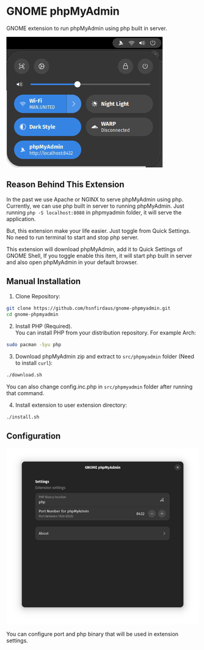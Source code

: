 # GNOME phpMyAdmin

GNOME extension to run phpMyAdmin using php built in server.

![Screenshot of GNOME Quick Settings](preview.png)

## Reason Behind This Extension

In the past we use Apache or NGINX to serve phpMyAdmin using php. Currently, we can use php built in server to running phpMyAdmin. Just running `php -S localhost:8080` in phpmyadmin folder, it will serve the application.

But, this extension make your life easier. Just toggle from Quick Settings. No need to run terminal to start and stop php server.

This extension will download phpMyAdmin, add it to Quick Settings of GNOME Shell, If you toggle enable this item, it will start php built in server and also open phpMyAdmin in your default browser.

## Manual Installation

1. Clone Repository:

```bash
git clone https://github.com/hsnfirdaus/gnome-phpmyadmin.git
cd gnome-phpmyadmin
```

2. Install PHP (Required).  
   You can install PHP from your distribution repository. For example Arch:

```bash
sudo pacman -Syu php
```

3. Download phpMyAdmin zip and extract to `src/phpmyadmin` folder (Need to install `curl`):

```bash
./download.sh
```

You can also change config.inc.php in `src/phpmyadmin` folder after running that command.

4. Install extension to user extension directory:

```bash
./install.sh
```

## Configuration

![Screenshot of GNOME phpMyAdmin extension Settings](setting.png)

You can configure port and php binary that will be used in extension settings.
